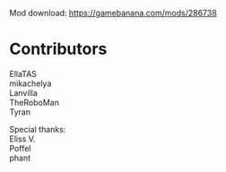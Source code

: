 Mod download: https://gamebanana.com/mods/286738

# Contributors
EllaTAS  
mikachelya  
Lanvilla  
TheRoboMan  
Tyran

Special thanks:  
Eliss V.  
Poffel  
phant